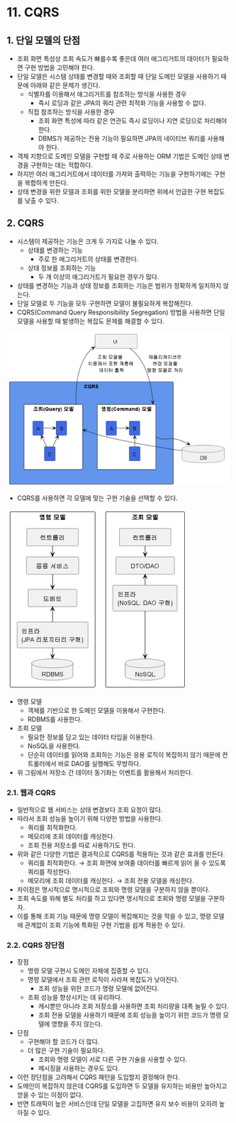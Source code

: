 # 11. CQRS

## 1. 단일 모델의 단점

- 조회 화면 특성상 조회 속도가 빠를수록 좋은데 여러 애그리거트의 데이터가 필요하면 구현 방법을 고민해야 한다.
- 단일 모델은 시스템 상태를 변경할 때와 조회할 때 단일 도메인 모델을 사용하기 때문에 아래와 같은 문제가 생긴다.
  - 식별자를 이용해서 애그리거트를 참조하는 방식을 사용한 경우
    - 즉시 로딩과 같은 JPA의 쿼리 관련 최적화 기능을 사용할 수 없다.
  - 직접 참조하는 방식을 사용한 경우
    - 조회 화면 특성에 따라 같은 연관도 즉시 로딩이나 지연 로딩으로 처리해야 한다.
    - DBMS가 제공하는 전용 기능이 필요하면 JPA의 네이티브 쿼리를 사용해야 한다.
- 객체 지향으로 도메인 모델을 구현할 때 주로 사용하는 ORM 기법은 도메인 상태 변경을 구현하는 데는 적합하다.
- 하지만 여러 애그리거트에서 데이터를 가져와 출력하는 기능을 구현하기에는 구현을 복합하게 만든다.
- 상태 변경을 위한 모델과 조회를 위한 모델을 분리하면 위에서 언급한 구현 복잡도를 낮출 수 있다.

## 2. CQRS

- 시스템이 제공하는 기능은 크게 두 가지로 나눌 수 있다.
  - 상태를 변경하는 기능
    - 주로 한 애그리거트의 상태를 변경한다.
  - 상태 정보를 조회하는 기능
    - 두 개 이상의 애그리거트가 필요한 경우가 많다.
- 상태를 변경하는 기능과 상태 정보를 조회하는 기능은 범위가 정확하게 일치하지 않는다.
- 단일 모델로 두 기능을 모두 구현하면 모델이 불필요하게 복잡해진다.
- CQRS(Command Query Responsibility Segregation) 방법을 사용하면 단일 모델을 사용할 때 발생하는 복잡도 문제를 해결할 수 있다.

![74.png](./img/74.png)

- CQRS를 사용하면 각 모델에 맞는 구현 기술을 선택할 수 있다.

![75.png](./img/75.png)

- 명령 모델
  - 객체를 기반으로 한 도메인 모델을 이용해서 구현한다.
  - RDBMS를 사용한다.
- 조회 모델
  - 필요한 정보를 담고 있는 데이터 타입을 이용한다.
  - NoSQL을 사용한다.
  - 단순히 데이터를 읽어와 조회하는 기능은 응용 로직이 복잡하지 않기 때문에 컨트롤러에서 바로 DAO를 실행해도 무방하다.
- 위 그림에서 저장소 간 데이터 동기화는 이벤트를 활용해서 처리한다.

### 2.1. 웹과 CQRS

- 일반적으로 웹 서비스는 상태 변경보다 조회 요청이 많다.
- 따라서 조회 성능을 높이기 위해 다양한 방법을 사용한다.
  - 쿼리를 최적화한다.
  - 메모리에 조회 데이터를 캐싱한다.
  - 조회 전용 저장소를 따로 사용하기도 한다.
- 위와 같은 다양한 기법은 결과적으로 CQRS를 적용하는 것과 같은 효과를 만든다.
  - 쿼리를 최적화한다. → 조회 화면에 보여줄 데이터를 빠르게 읽어 올 수 있도록 쿼리를 작성한다.
  - 메모리에 조회 데이터를 캐싱한다. → 조회 전용 모델을 캐싱한다.
- 차이점은 명시적으로 명시적으로 조회와 명령 모델을 구분하지 않을 뿐이다.
- 조회 속도를 위해 별도 처리를 하고 있다면 명시적으로 조회와 명령 모델을 구분하자.
- 이를 통해 조회 기능 때문에 명령 모델이 복잡해지는 것을 막을 수 있고, 명령 모델에 관계없이 조회 기능에 특화된 구현 기법을 쉽게 적용한 수 있다.

### 2.2. CQRS 장단점

- 장점
  - 명령 모델 구현시 도메인 자체에 집중할 수 있다.
  - 명령 모델에서 조회 관련 로직이 사라져 복잡도가 낮아진다.
    - 조회 성능을 위한 코드가 명령 모델에 없어진다.
  - 조회 성능을 향상시키는 데 유리하다.
    - 캐시뿐만 아니라 조회 저장소를 사용하면 조회 처리량을 대폭 늘릴 수 있다.
    - 조회 전용 모델을 사용하기 때문에 조회 성능을 높이기 위한 코드가 명령 모델에 영향을 주지 않는다.
- 단점
  - 구현해야 할 코드가 더 많다.
  - 더 많은 구현 기술이 필요하다.
    - 조회와 명령 모델이 서로 다른 구현 기술을 사용할 수 있다.
    - 메시징을 사용하는 경우도 있다.
- 이런 장단점을 고려해서 CQRS 패턴을 도입할지 결정해야 한다.
- 도메인이 복잡하지 않은데 CQRS를 도입하면 두 모델을 유지하는 비용만 높아지고 얻을 수 있는 이점이 없다.
- 반면 트래픽이 높은 서비스인데 단일 모델을 고집하면 유지 보수 비용이 오히려 높아질 수 있다.
